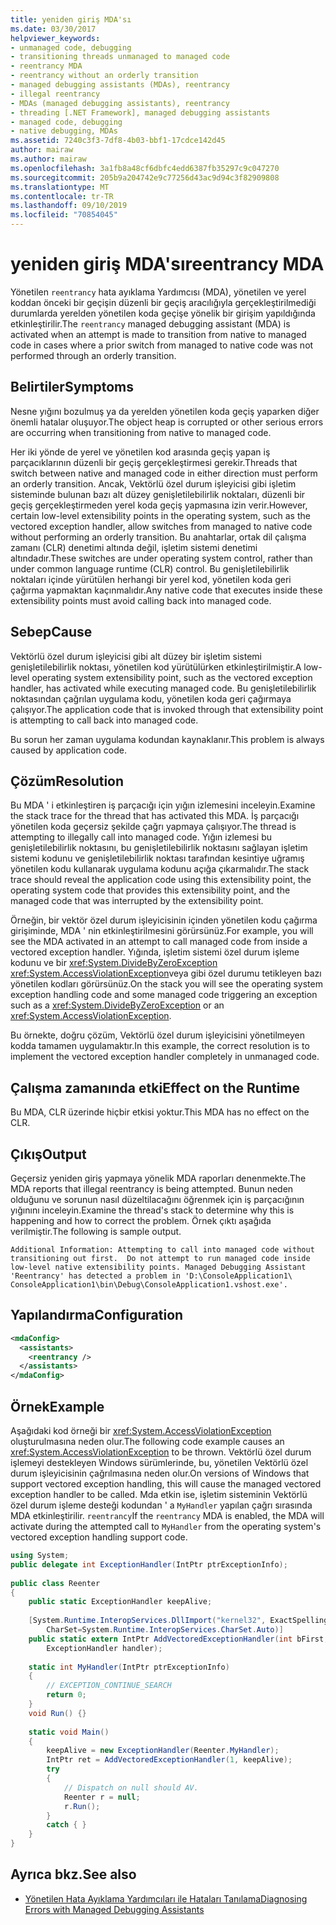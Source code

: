 ```yaml
---
title: yeniden giriş MDA'sı
ms.date: 03/30/2017
helpviewer_keywords:
- unmanaged code, debugging
- transitioning threads unmanaged to managed code
- reentrancy MDA
- reentrancy without an orderly transition
- managed debugging assistants (MDAs), reentrancy
- illegal reentrancy
- MDAs (managed debugging assistants), reentrancy
- threading [.NET Framework], managed debugging assistants
- managed code, debugging
- native debugging, MDAs
ms.assetid: 7240c3f3-7df8-4b03-bbf1-17cdce142d45
author: mairaw
ms.author: mairaw
ms.openlocfilehash: 3a1fb8a48cf6dbfc4edd6387fb35297c9c047270
ms.sourcegitcommit: 205b9a204742e9c77256d43ac9d94c3f82909808
ms.translationtype: MT
ms.contentlocale: tr-TR
ms.lasthandoff: 09/10/2019
ms.locfileid: "70854045"
---
```

# <a name="reentrancy-mda"></a><span data-ttu-id="99a33-102">yeniden giriş MDA'sı</span><span class="sxs-lookup"><span data-stu-id="99a33-102">reentrancy MDA</span></span>
<span data-ttu-id="99a33-103">Yönetilen `reentrancy` hata ayıklama Yardımcısı (MDA), yönetilen ve yerel koddan önceki bir geçişin düzenli bir geçiş aracılığıyla gerçekleştirilmediği durumlarda yerelden yönetilen koda geçişe yönelik bir girişim yapıldığında etkinleştirilir.</span><span class="sxs-lookup"><span data-stu-id="99a33-103">The `reentrancy` managed debugging assistant (MDA) is activated when an attempt is made to transition from native to managed code in cases where a prior switch from managed to native code was not performed through an orderly transition.</span></span>  
  
## <a name="symptoms"></a><span data-ttu-id="99a33-104">Belirtiler</span><span class="sxs-lookup"><span data-stu-id="99a33-104">Symptoms</span></span>  
 <span data-ttu-id="99a33-105">Nesne yığını bozulmuş ya da yerelden yönetilen koda geçiş yaparken diğer önemli hatalar oluşuyor.</span><span class="sxs-lookup"><span data-stu-id="99a33-105">The object heap is corrupted or other serious errors are occurring when transitioning from native to managed code.</span></span>  
  
 <span data-ttu-id="99a33-106">Her iki yönde de yerel ve yönetilen kod arasında geçiş yapan iş parçacıklarının düzenli bir geçiş gerçekleştirmesi gerekir.</span><span class="sxs-lookup"><span data-stu-id="99a33-106">Threads that switch between native and managed code in either direction must perform an orderly transition.</span></span> <span data-ttu-id="99a33-107">Ancak, Vektörlü özel durum işleyicisi gibi işletim sisteminde bulunan bazı alt düzey genişletilebilirlik noktaları, düzenli bir geçiş gerçekleştirmeden yerel koda geçiş yapmasına izin verir.</span><span class="sxs-lookup"><span data-stu-id="99a33-107">However, certain low-level extensibility points in the operating system, such as the vectored exception handler, allow switches from managed to native code without performing an orderly transition.</span></span>  <span data-ttu-id="99a33-108">Bu anahtarlar, ortak dil çalışma zamanı (CLR) denetimi altında değil, işletim sistemi denetimi altındadır.</span><span class="sxs-lookup"><span data-stu-id="99a33-108">These switches are under operating system control, rather than under common language runtime (CLR) control.</span></span>  <span data-ttu-id="99a33-109">Bu genişletilebilirlik noktaları içinde yürütülen herhangi bir yerel kod, yönetilen koda geri çağırma yapmaktan kaçınmalıdır.</span><span class="sxs-lookup"><span data-stu-id="99a33-109">Any native code that executes inside these extensibility points must avoid calling back into managed code.</span></span>  
  
## <a name="cause"></a><span data-ttu-id="99a33-110">Sebep</span><span class="sxs-lookup"><span data-stu-id="99a33-110">Cause</span></span>  
 <span data-ttu-id="99a33-111">Vektörlü özel durum işleyicisi gibi alt düzey bir işletim sistemi genişletilebilirlik noktası, yönetilen kod yürütülürken etkinleştirilmiştir.</span><span class="sxs-lookup"><span data-stu-id="99a33-111">A low-level operating system extensibility point, such as the vectored exception handler, has activated while executing managed code.</span></span>  <span data-ttu-id="99a33-112">Bu genişletilebilirlik noktasından çağrılan uygulama kodu, yönetilen koda geri çağırmaya çalışıyor.</span><span class="sxs-lookup"><span data-stu-id="99a33-112">The application code that is invoked through that extensibility point is attempting to call back into managed code.</span></span>  
  
 <span data-ttu-id="99a33-113">Bu sorun her zaman uygulama kodundan kaynaklanır.</span><span class="sxs-lookup"><span data-stu-id="99a33-113">This problem is always caused by application code.</span></span>  
  
## <a name="resolution"></a><span data-ttu-id="99a33-114">Çözüm</span><span class="sxs-lookup"><span data-stu-id="99a33-114">Resolution</span></span>  
 <span data-ttu-id="99a33-115">Bu MDA ' i etkinleştiren iş parçacığı için yığın izlemesini inceleyin.</span><span class="sxs-lookup"><span data-stu-id="99a33-115">Examine the stack trace for the thread that has activated this MDA.</span></span>  <span data-ttu-id="99a33-116">İş parçacığı yönetilen koda geçersiz şekilde çağrı yapmaya çalışıyor.</span><span class="sxs-lookup"><span data-stu-id="99a33-116">The thread is attempting to illegally call into managed code.</span></span>  <span data-ttu-id="99a33-117">Yığın izlemesi bu genişletilebilirlik noktasını, bu genişletilebilirlik noktasını sağlayan işletim sistemi kodunu ve genişletilebilirlik noktası tarafından kesintiye uğramış yönetilen kodu kullanarak uygulama kodunu açığa çıkarmalıdır.</span><span class="sxs-lookup"><span data-stu-id="99a33-117">The stack trace should reveal the application code using this extensibility point, the operating system code that provides this extensibility point, and the managed code that was interrupted by the extensibility point.</span></span>  
  
 <span data-ttu-id="99a33-118">Örneğin, bir vektör özel durum işleyicisinin içinden yönetilen kodu çağırma girişiminde, MDA ' nin etkinleştirilmesini görürsünüz.</span><span class="sxs-lookup"><span data-stu-id="99a33-118">For example, you will see the MDA activated in an attempt to call managed code from inside a vectored exception handler.</span></span>  <span data-ttu-id="99a33-119">Yığında, işletim sistemi özel durum işleme kodunu ve bir <xref:System.DivideByZeroException> <xref:System.AccessViolationException>veya gibi özel durumu tetikleyen bazı yönetilen kodları görürsünüz.</span><span class="sxs-lookup"><span data-stu-id="99a33-119">On the stack you will see the operating system exception handling code and some managed code triggering an exception such as a <xref:System.DivideByZeroException> or an <xref:System.AccessViolationException>.</span></span>  
  
 <span data-ttu-id="99a33-120">Bu örnekte, doğru çözüm, Vektörlü özel durum işleyicisini yönetilmeyen kodda tamamen uygulamaktır.</span><span class="sxs-lookup"><span data-stu-id="99a33-120">In this example, the correct resolution is to implement the vectored exception handler completely in unmanaged code.</span></span>  
  
## <a name="effect-on-the-runtime"></a><span data-ttu-id="99a33-121">Çalışma zamanında etki</span><span class="sxs-lookup"><span data-stu-id="99a33-121">Effect on the Runtime</span></span>  
 <span data-ttu-id="99a33-122">Bu MDA, CLR üzerinde hiçbir etkisi yoktur.</span><span class="sxs-lookup"><span data-stu-id="99a33-122">This MDA has no effect on the CLR.</span></span>  
  
## <a name="output"></a><span data-ttu-id="99a33-123">Çıkış</span><span class="sxs-lookup"><span data-stu-id="99a33-123">Output</span></span>  
 <span data-ttu-id="99a33-124">Geçersiz yeniden giriş yapmaya yönelik MDA raporları denenmekte.</span><span class="sxs-lookup"><span data-stu-id="99a33-124">The MDA reports that illegal reentrancy is being attempted.</span></span>  <span data-ttu-id="99a33-125">Bunun neden olduğunu ve sorunun nasıl düzeltilacağını öğrenmek için iş parçacığının yığınını inceleyin.</span><span class="sxs-lookup"><span data-stu-id="99a33-125">Examine the thread's stack to determine why this is happening and how to correct the problem.</span></span> <span data-ttu-id="99a33-126">Örnek çıktı aşağıda verilmiştir.</span><span class="sxs-lookup"><span data-stu-id="99a33-126">The following is sample output.</span></span>  
  
```output
Additional Information: Attempting to call into managed code without   
transitioning out first.  Do not attempt to run managed code inside   
low-level native extensibility points. Managed Debugging Assistant   
'Reentrancy' has detected a problem in 'D:\ConsoleApplication1\  
ConsoleApplication1\bin\Debug\ConsoleApplication1.vshost.exe'.  
```  
  
## <a name="configuration"></a><span data-ttu-id="99a33-127">Yapılandırma</span><span class="sxs-lookup"><span data-stu-id="99a33-127">Configuration</span></span>  
  
```xml  
<mdaConfig>  
  <assistants>  
    <reentrancy />  
  </assistants>  
</mdaConfig>  
```  
  
## <a name="example"></a><span data-ttu-id="99a33-128">Örnek</span><span class="sxs-lookup"><span data-stu-id="99a33-128">Example</span></span>  
 <span data-ttu-id="99a33-129">Aşağıdaki kod örneği bir <xref:System.AccessViolationException> oluşturulmasına neden olur.</span><span class="sxs-lookup"><span data-stu-id="99a33-129">The following code example causes an <xref:System.AccessViolationException> to be thrown.</span></span>  <span data-ttu-id="99a33-130">Vektörlü özel durum işlemeyi destekleyen Windows sürümlerinde, bu, yönetilen Vektörlü özel durum işleyicisinin çağrılmasına neden olur.</span><span class="sxs-lookup"><span data-stu-id="99a33-130">On versions of Windows that support vectored exception handling, this will cause the managed vectored exception handler to be called.</span></span>  <span data-ttu-id="99a33-131">Mda etkin ise, işletim sisteminin Vektörlü özel durum işleme desteği kodundan ' a `MyHandler` yapılan çağrı sırasında MDA etkinleştirilir. `reentrancy`</span><span class="sxs-lookup"><span data-stu-id="99a33-131">If the `reentrancy` MDA is enabled, the MDA will activate during the attempted call to `MyHandler` from the operating system's vectored exception handling support code.</span></span>  
  
```csharp
using System;  
public delegate int ExceptionHandler(IntPtr ptrExceptionInfo);  
  
public class Reenter   
{  
    public static ExceptionHandler keepAlive;  
  
    [System.Runtime.InteropServices.DllImport("kernel32", ExactSpelling=true,   
        CharSet=System.Runtime.InteropServices.CharSet.Auto)]  
    public static extern IntPtr AddVectoredExceptionHandler(int bFirst,   
        ExceptionHandler handler);  
  
    static int MyHandler(IntPtr ptrExceptionInfo)   
    {  
        // EXCEPTION_CONTINUE_SEARCH  
        return 0;  
    }  
    void Run() {}  
  
    static void Main()   
    {  
        keepAlive = new ExceptionHandler(Reenter.MyHandler);  
        IntPtr ret = AddVectoredExceptionHandler(1, keepAlive);  
        try   
        {  
            // Dispatch on null should AV.  
            Reenter r = null;   
            r.Run();  
        }   
        catch { }  
    }  
}  
```  
  
## <a name="see-also"></a><span data-ttu-id="99a33-132">Ayrıca bkz.</span><span class="sxs-lookup"><span data-stu-id="99a33-132">See also</span></span>

- [<span data-ttu-id="99a33-133">Yönetilen Hata Ayıklama Yardımcıları ile Hataları Tanılama</span><span class="sxs-lookup"><span data-stu-id="99a33-133">Diagnosing Errors with Managed Debugging Assistants</span></span>](../../../docs/framework/debug-trace-profile/diagnosing-errors-with-managed-debugging-assistants.md)

